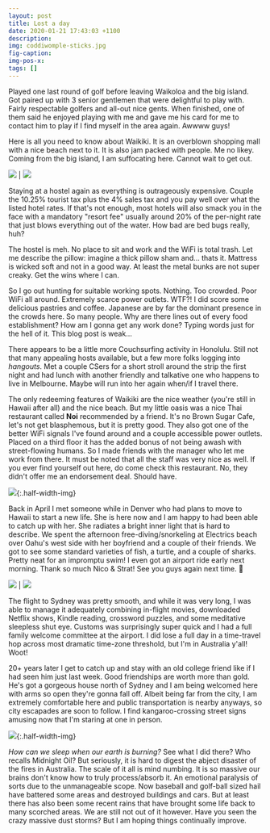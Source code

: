 ```yaml
---
layout: post
title: Lost a day
date: 2020-01-21 17:43:03 +1100
description:
img: coddiwomple-sticks.jpg
fig-caption:
img-pos-x:
tags: []
---
```

Played one last round of golf before leaving Waikoloa and the big island. Got paired up with 3 senior gentlemen that were delightful to play with. Fairly respectable golfers and all-out nice gents. When finished, one of them said he enjoyed playing with me and gave me his card for me to contact him to play if I find myself in the area again. Awwww guys!

Here is all you need to know about Waikiki. It is an overblown shopping mall with a nice beach next to it. It is also jam packed with people. Me no likey. Coming from the big island, I am suffocating here. Cannot wait to get out.

![]({{site.baseimgurl}}/waikiki-beach.jpg) | ![]({{site.baseimgurl}}/waikiki-street.jpg)

Staying at a hostel again as everything is outrageously expensive. Couple the 10.25% tourist tax plus the 4% sales tax and you pay well over what the listed hotel rates. If that's not enough, most hotels will also smack you in the face with a mandatory "resort fee" usually around 20% of the per-night rate that just blows everything out of the water. How bad are bed bugs really, huh?

The hostel is meh. No place to sit and work and the WiFi is total trash. Let me describe the pillow: imagine a thick pillow sham and... thats it. Mattress is wicked soft and not in a good way. At least the metal bunks are not super creaky. Get the wins where I can.

So I go out hunting for suitable working spots. Nothing. Too crowded. Poor WiFi all around. Extremely scarce power outlets. WTF?! I did score some delicious pastries and coffee. Japanese are by far the dominant presence in the crowds here. So many people. Why are there lines out of every food establishment? How am I gonna get any work done? Typing words just for the hell of it. This blog post is weak...

There appears to be a little more Couchsurfing activity in Honolulu. Still not that many appealing hosts available, but a few more folks logging into _hangouts_. Met a couple CSers for a short stroll around the strip the first night and had lunch with another friendly and talkative one who happens to live in Melbourne. Maybe will run into her again when/if I travel there.

The only redeeming features of Waikiki are the nice weather (you're still in Hawaii after all) and the nice beach. But my little oasis was a nice Thai restaurant called **Noi** recommended by a friend. It's no Brown Sugar Cafe, let's not get blasphemous, but it is pretty good. They also got one of the better WiFi signals I've found around and a couple accessible power outlets. Placed on a third floor it has the added bonus of not being awash with street-flowing humans. So I made friends with the manager who let me work from there. It must be noted that all the staff was very nice as well. If you ever find yourself out here, do come check this restaurant. No, they didn't offer me an endorsement deal. Should have.

![]({{site.baseimgurl}}/noi-thai.jpg){:.half-width-img}

Back in April I met someone while in Denver who had plans to move to Hawaii to start a new life. She is here now and I am happy to had been able to catch up with her. She radiates a bright inner light that is hard to describe. We spent the afternoon free-diving/snorkeling at Electrics beach over Oahu's west side with her boyfriend and a couple of their friends. We got to see some standard varieties of fish, a turtle, and a couple of sharks. Pretty neat for an impromptu swim! I even got an airport ride early next morning. Thank so much Nico & Strat! See you guys again next time. 🤙

![]({{site.baseimgurl}}/electrics-beach.jpg) | ![]({{site.baseimgurl}}/nico-strat.jpg)

The flight to Sydney was pretty smooth, and while it was very long, I was able to manage it adequately combining in-flight movies, downloaded Netflix shows, Kindle reading, crossword puzzles, and some meditative sleepless shut eye. Customs was surprisingly super quick and I had a full family welcome committee at the airport. I did lose a full day in a time-travel hop across most dramatic time-zone threshold, but I'm in Australia y'all! Woot!

20+ years later I get to catch up and stay with an old college friend like if I had seen him just last week. Good friendships are worth more than gold. He's got a gorgeous house north of Sydney and I am being welcomed here with arms so open they're gonna fall off. Albeit being far from the city, I am extremely comfortable here and public transportation is nearby anyways, so city escapades are soon to follow. I find kangaroo-crossing street signs amusing now that I'm staring at one in person.

![]({{site.baseimgurl}}/kangaroo-xing.jpg){:.half-width-img}

_How can we sleep when our earth is burning?_ See what I did there? Who recalls Midnight Oil? But seriously, it is hard to digest the abject disaster of the fires in Australia. The scale of it all is mind numbing. It is so massive our brains don't know how to truly process/absorb it. An emotional paralysis of sorts due to the unmanageable scope. Now baseball and golf-ball sized hail have battered some areas and destroyed buildings and cars. But at least there has also been some recent rains that have brought some life back to many scorched areas. We are still not out of it however. Have you seen the crazy massive dust storms? But I am hoping things continually improve.
